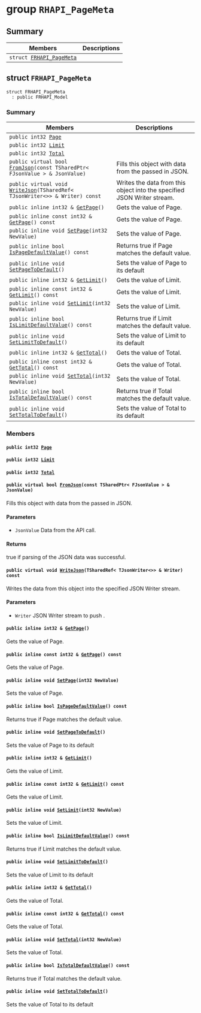 # group `RHAPI_PageMeta` <a id="group__RHAPI__PageMeta"></a>

## Summary

 Members                        | Descriptions                                
--------------------------------|---------------------------------------------
`struct `[`FRHAPI_PageMeta`](#structFRHAPI__PageMeta) | 

## struct `FRHAPI_PageMeta` <a id="structFRHAPI__PageMeta"></a>

```
struct FRHAPI_PageMeta
  : public FRHAPI_Model
```

### Summary

 Members                        | Descriptions                                
--------------------------------|---------------------------------------------
`public int32 `[`Page`](#structFRHAPI__PageMeta_1a6cca0387aa38f6160e818ff8bad85a67) | 
`public int32 `[`Limit`](#structFRHAPI__PageMeta_1a1ee76853639b633ab5165c18bda1e546) | 
`public int32 `[`Total`](#structFRHAPI__PageMeta_1a13e9adca196130185d55586e2c812859) | 
`public virtual bool `[`FromJson`](#structFRHAPI__PageMeta_1a526bc02761af6690d057a3ba39fe3b3d)`(const TSharedPtr< FJsonValue > & JsonValue)` | Fills this object with data from the passed in JSON.
`public virtual void `[`WriteJson`](#structFRHAPI__PageMeta_1ab83e2c68322bd5468368a8ca4dc49d9b)`(TSharedRef< TJsonWriter<>> & Writer) const` | Writes the data from this object into the specified JSON Writer stream.
`public inline int32 & `[`GetPage`](#structFRHAPI__PageMeta_1aa13cc6ef0f0b621ac065a75a236e686e)`()` | Gets the value of Page.
`public inline const int32 & `[`GetPage`](#structFRHAPI__PageMeta_1a1ec015c5ce6921cb3e46a6eb9c587704)`() const` | Gets the value of Page.
`public inline void `[`SetPage`](#structFRHAPI__PageMeta_1afc00c473f02b6ec4d7e86cbf7082224c)`(int32 NewValue)` | Sets the value of Page.
`public inline bool `[`IsPageDefaultValue`](#structFRHAPI__PageMeta_1a94fa3af0ff5253703ae52a78a2114844)`() const` | Returns true if Page matches the default value.
`public inline void `[`SetPageToDefault`](#structFRHAPI__PageMeta_1a939ed340b81a12ea247b275682232b1a)`()` | Sets the value of Page to its default
`public inline int32 & `[`GetLimit`](#structFRHAPI__PageMeta_1a17bdbd54980486c988b388156f899e11)`()` | Gets the value of Limit.
`public inline const int32 & `[`GetLimit`](#structFRHAPI__PageMeta_1a0ebc51d14c74144e1e9bf8ee75a7dbce)`() const` | Gets the value of Limit.
`public inline void `[`SetLimit`](#structFRHAPI__PageMeta_1a00b472a80e06eabc0456c0b902bf86f5)`(int32 NewValue)` | Sets the value of Limit.
`public inline bool `[`IsLimitDefaultValue`](#structFRHAPI__PageMeta_1a47179c3bc0898b6bbf9933190cd9c098)`() const` | Returns true if Limit matches the default value.
`public inline void `[`SetLimitToDefault`](#structFRHAPI__PageMeta_1adaa1f4e0bf20a7e6763f9bdc280c4f10)`()` | Sets the value of Limit to its default
`public inline int32 & `[`GetTotal`](#structFRHAPI__PageMeta_1a02ef93d30af355daf6b7505e62e02c3e)`()` | Gets the value of Total.
`public inline const int32 & `[`GetTotal`](#structFRHAPI__PageMeta_1a786482f7ef05931a754262ec80305689)`() const` | Gets the value of Total.
`public inline void `[`SetTotal`](#structFRHAPI__PageMeta_1ae57e719533a8cd0ef94aaa605254c369)`(int32 NewValue)` | Sets the value of Total.
`public inline bool `[`IsTotalDefaultValue`](#structFRHAPI__PageMeta_1a999342514882e895d280ab861137cba1)`() const` | Returns true if Total matches the default value.
`public inline void `[`SetTotalToDefault`](#structFRHAPI__PageMeta_1a32d285464f71b75b05be71450f894b97)`()` | Sets the value of Total to its default

### Members

#### `public int32 `[`Page`](#structFRHAPI__PageMeta_1a6cca0387aa38f6160e818ff8bad85a67) <a id="structFRHAPI__PageMeta_1a6cca0387aa38f6160e818ff8bad85a67"></a>

#### `public int32 `[`Limit`](#structFRHAPI__PageMeta_1a1ee76853639b633ab5165c18bda1e546) <a id="structFRHAPI__PageMeta_1a1ee76853639b633ab5165c18bda1e546"></a>

#### `public int32 `[`Total`](#structFRHAPI__PageMeta_1a13e9adca196130185d55586e2c812859) <a id="structFRHAPI__PageMeta_1a13e9adca196130185d55586e2c812859"></a>

#### `public virtual bool `[`FromJson`](#structFRHAPI__PageMeta_1a526bc02761af6690d057a3ba39fe3b3d)`(const TSharedPtr< FJsonValue > & JsonValue)` <a id="structFRHAPI__PageMeta_1a526bc02761af6690d057a3ba39fe3b3d"></a>

Fills this object with data from the passed in JSON.

#### Parameters
* `JsonValue` Data from the API call.

#### Returns
true if parsing of the JSON data was successful.

#### `public virtual void `[`WriteJson`](#structFRHAPI__PageMeta_1ab83e2c68322bd5468368a8ca4dc49d9b)`(TSharedRef< TJsonWriter<>> & Writer) const` <a id="structFRHAPI__PageMeta_1ab83e2c68322bd5468368a8ca4dc49d9b"></a>

Writes the data from this object into the specified JSON Writer stream.

#### Parameters
* `Writer` JSON Writer stream to push .

#### `public inline int32 & `[`GetPage`](#structFRHAPI__PageMeta_1aa13cc6ef0f0b621ac065a75a236e686e)`()` <a id="structFRHAPI__PageMeta_1aa13cc6ef0f0b621ac065a75a236e686e"></a>

Gets the value of Page.

#### `public inline const int32 & `[`GetPage`](#structFRHAPI__PageMeta_1a1ec015c5ce6921cb3e46a6eb9c587704)`() const` <a id="structFRHAPI__PageMeta_1a1ec015c5ce6921cb3e46a6eb9c587704"></a>

Gets the value of Page.

#### `public inline void `[`SetPage`](#structFRHAPI__PageMeta_1afc00c473f02b6ec4d7e86cbf7082224c)`(int32 NewValue)` <a id="structFRHAPI__PageMeta_1afc00c473f02b6ec4d7e86cbf7082224c"></a>

Sets the value of Page.

#### `public inline bool `[`IsPageDefaultValue`](#structFRHAPI__PageMeta_1a94fa3af0ff5253703ae52a78a2114844)`() const` <a id="structFRHAPI__PageMeta_1a94fa3af0ff5253703ae52a78a2114844"></a>

Returns true if Page matches the default value.

#### `public inline void `[`SetPageToDefault`](#structFRHAPI__PageMeta_1a939ed340b81a12ea247b275682232b1a)`()` <a id="structFRHAPI__PageMeta_1a939ed340b81a12ea247b275682232b1a"></a>

Sets the value of Page to its default

#### `public inline int32 & `[`GetLimit`](#structFRHAPI__PageMeta_1a17bdbd54980486c988b388156f899e11)`()` <a id="structFRHAPI__PageMeta_1a17bdbd54980486c988b388156f899e11"></a>

Gets the value of Limit.

#### `public inline const int32 & `[`GetLimit`](#structFRHAPI__PageMeta_1a0ebc51d14c74144e1e9bf8ee75a7dbce)`() const` <a id="structFRHAPI__PageMeta_1a0ebc51d14c74144e1e9bf8ee75a7dbce"></a>

Gets the value of Limit.

#### `public inline void `[`SetLimit`](#structFRHAPI__PageMeta_1a00b472a80e06eabc0456c0b902bf86f5)`(int32 NewValue)` <a id="structFRHAPI__PageMeta_1a00b472a80e06eabc0456c0b902bf86f5"></a>

Sets the value of Limit.

#### `public inline bool `[`IsLimitDefaultValue`](#structFRHAPI__PageMeta_1a47179c3bc0898b6bbf9933190cd9c098)`() const` <a id="structFRHAPI__PageMeta_1a47179c3bc0898b6bbf9933190cd9c098"></a>

Returns true if Limit matches the default value.

#### `public inline void `[`SetLimitToDefault`](#structFRHAPI__PageMeta_1adaa1f4e0bf20a7e6763f9bdc280c4f10)`()` <a id="structFRHAPI__PageMeta_1adaa1f4e0bf20a7e6763f9bdc280c4f10"></a>

Sets the value of Limit to its default

#### `public inline int32 & `[`GetTotal`](#structFRHAPI__PageMeta_1a02ef93d30af355daf6b7505e62e02c3e)`()` <a id="structFRHAPI__PageMeta_1a02ef93d30af355daf6b7505e62e02c3e"></a>

Gets the value of Total.

#### `public inline const int32 & `[`GetTotal`](#structFRHAPI__PageMeta_1a786482f7ef05931a754262ec80305689)`() const` <a id="structFRHAPI__PageMeta_1a786482f7ef05931a754262ec80305689"></a>

Gets the value of Total.

#### `public inline void `[`SetTotal`](#structFRHAPI__PageMeta_1ae57e719533a8cd0ef94aaa605254c369)`(int32 NewValue)` <a id="structFRHAPI__PageMeta_1ae57e719533a8cd0ef94aaa605254c369"></a>

Sets the value of Total.

#### `public inline bool `[`IsTotalDefaultValue`](#structFRHAPI__PageMeta_1a999342514882e895d280ab861137cba1)`() const` <a id="structFRHAPI__PageMeta_1a999342514882e895d280ab861137cba1"></a>

Returns true if Total matches the default value.

#### `public inline void `[`SetTotalToDefault`](#structFRHAPI__PageMeta_1a32d285464f71b75b05be71450f894b97)`()` <a id="structFRHAPI__PageMeta_1a32d285464f71b75b05be71450f894b97"></a>

Sets the value of Total to its default

